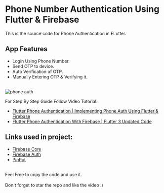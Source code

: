 # Phone Number Authentication Using Flutter & Firebase

This is the source code for Phone Authentication in FLutter.<br>

## App Features
- Login Using Phone Number.<br>
- Send OTP to device.<br>
- Auto Verification of OTP.<br>
- Manually Entering OTP & Verifying it.<br><br>

![phone auth](https://user-images.githubusercontent.com/41961773/180782859-94ff08d2-fe67-46b4-a4ea-6b7b5ed9bd47.gif)

For Step By Step Guide Follow Video Tutorial:

- [Flutter Phone Authentication | Implementing Phone Auth Using Flutter & Firebase](https://youtu.be/PEUUYOQ2Ixo)
- [Flutter Phone Authentication With Firebase | Flutter 3 Updated Code](https://youtu.be/Xe30neH4ppE)

## Links used in project:

- [Firebase Core](https://pub.dev/packages/firebase_core)
- [Firebase Auth](https://pub.dev/packages/firebase_auth)
- [PinPut](https://pub.dev/packages/pinput)
<br><br>

Feel Free to copy the code and use it.<br><br>
Don't forget to star the repo and like the video :)
